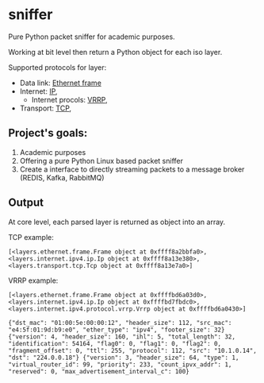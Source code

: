 # sniffer

Pure Python packet sniffer for academic purposes.

Working at bit level then return a Python object for each iso layer.

Supported protocols for layer:
- Data link: [Ethernet frame](src/layers/ethernet.frame.py)
- Internet: [IP](src/layers/internet/ipv4/ip.py),
    - Internet procols: [VRRP](src/layers/internet/ipv4/protocol/vrrp.py),
- Transport: [TCP](src/layers/transport/tcp.py),

## Project's goals:
1) Academic purposes
2) Offering a pure Python Linux based packet sniffer
3) Create a interface to directly streaming packets to a message broker (REDIS, Kafka, RabbitMQ) 

## Output
At core level, each parsed layer is returned as object into an array.

TCP example:
```
[<layers.ethernet.frame.Frame object at 0xffff8a2bbfa0>, <layers.internet.ipv4.ip.Ip object at 0xffff8a13e380>, <layers.transport.tcp.Tcp object at 0xffff8a13e7a0>]
```

VRRP example:
```
[<layers.ethernet.frame.Frame object at 0xffffbd6a03d0>, <layers.internet.ipv4.ip.Ip object at 0xffffbd7fbdc0>, <layers.internet.ipv4.protocol.vrrp.Vrrp object at 0xffffbd6a0430>]

{"dst_mac": "01:00:5e:00:00:12", "header_size": 112, "src_mac": "e4:5f:01:9d:b9:e0", "ether_type": "ipv4", "footer_size": 32} {"version": 4, "header_size": 160, "ihl": 5, "total_length": 32, "identification": 54164, "flag0": 0, "flag1": 0, "flag2": 0, "fragment_offset": 0, "ttl": 255, "protocol": 112, "src": "10.1.0.14", "dst": "224.0.0.18"} {"version": 3, "header_size": 64, "type": 1, "virtual_router_id": 99, "priority": 233, "count_ipvx_addr": 1, "reserved": 0, "max_advertisement_interval_c": 100}

``` 

